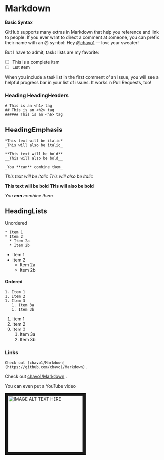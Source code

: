 # Markdown

**Basic Syntax**


GitHub supports many extras in Markdown that help you reference and link to people. If you ever want to direct a comment at someone, you can prefix their name with an @ symbol: Hey [@chavo1](https://github.com/chavo1) — love your sweater!

But I have to admit, tasks lists are my favorite:


 - [ ] This is a complete item
 - [ ] List item

When you include a task list in the first comment of an Issue, you will see a helpful progress bar in your list of issues. It works in Pull Requests, too!

### Heading HeadingHeaders

```
# This is an <h1> tag
## This is an <h2> tag
###### This is an <h6> tag

```

## HeadingEmphasis

```
*This text will be italic*
_This will also be italic_

**This text will be bold**
__This will also be bold__

_You **can** combine them_

```
*This text will be italic*
_This will also be italic_

**This text will be bold**
__This will also be bold__

_You **can** combine them_


 ## HeadingLists


Unordered

```
* Item 1
* Item 2
  * Item 2a
  * Item 2b

```
* Item 1
* Item 2
  * Item 2a
  * Item 2b

#### Ordered

```
1. Item 1
1. Item 2
1. Item 3
   1. Item 3a
   1. Item 3b
```
1. Item 1
1. Item 2
1. Item 3
   1. Item 3a
   1. Item 3b


### Links

```
Check out [chavo1/Markdown]
(https://github.com/chavo1/Markdown).
```

Check out [chavo1/Markdown](https://github.com/chavo1/Markdown) .

You can even put a YouTube video

<a href="http://www.youtube.com/watch?feature=player_embedded&v=06j9QR7XjLA
" target="_blank"><img src="http://img.youtube.com/vi/06j9QR7XjLA/0.jpg" 
alt="IMAGE ALT TEXT HERE" width="240" height="180" border="10" /></a>
